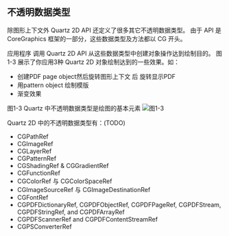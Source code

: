 ## 不透明数据类型

除图形上下文外 Quartz 2D API 还定义了很多其它不透明数据类型。
由于 API 是 CoreGraphics 框架的一部分，这些数据类型及方法都以 CG 开头。

应用程序 调用 Quartz 2D API 从这些数据类型中创建对象操作达到绘制目的。
图1-3 展示了你应用3种 Quartz 2D 对象绘制达到的一些效果。如：
* 创建PDF page object然后旋转图形上下文 后 旋转显示PDF
* 用pattern object 绘制模版
* 渐变效果

图1-3 Quartz 中不透明数据类型是绘图的基本元素
![图1-3](https://developer.apple.com/library/content/documentation/GraphicsImaging/Conceptual/drawingwithquartz2d/Art/drawing_primitives.gif)


Quartz 2D 中的不透明数据类型有：(TODO)
* CGPathRef
* CGImageRef
* CGLayerRef
* CGPatternRef
* CGShadingRef & CGGradientRef
* CGFunctionRef
* CGColorRef 与 CGColorSpaceRef
* CGImageSourceRef 与 CGImageDestinationRef
* CGFontRef
* CGPDFDictionaryRef, CGPDFObjectRef, CGPDFPageRef, CGPDFStream, CGPDFStringRef, and CGPDFArrayRef
* CGPDFScannerRef and CGPDFContentStreamRef
* CGPSConverterRef
